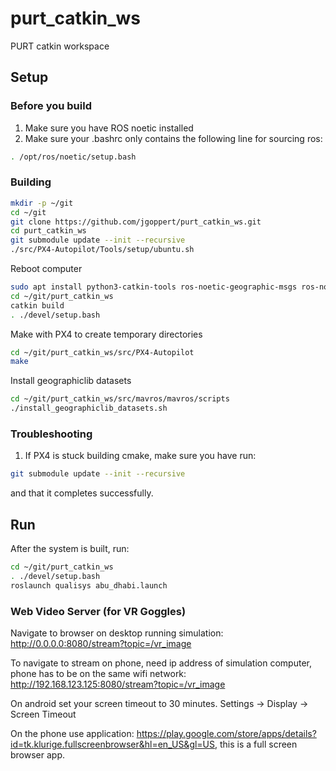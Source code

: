 # purt_catkin_ws
PURT catkin workspace

## Setup

### Before you build
1. Make sure you have ROS noetic installed
2. Make sure your .bashrc only contains the following line for sourcing ros:

```bash
. /opt/ros/noetic/setup.bash

```

### Building

```bash
mkdir -p ~/git
cd ~/git
git clone https://github.com/jgoppert/purt_catkin_ws.git
cd purt_catkin_ws
git submodule update --init --recursive
./src/PX4-Autopilot/Tools/setup/ubuntu.sh 
```

Reboot computer

```bash
sudo apt install python3-catkin-tools ros-noetic-geographic-msgs ros-noetic-mavlink geographiclib-tools libgeographic-dev libignition-common3-graphics-dev xterm ros-noetic-web-video-server
cd ~/git/purt_catkin_ws
catkin build
. ./devel/setup.bash
```

Make with PX4 to create temporary directories

```bash
cd ~/git/purt_catkin_ws/src/PX4-Autopilot
make
```

Install geographiclib datasets

```bash
cd ~/git/purt_catkin_ws/src/mavros/mavros/scripts
./install_geographiclib_datasets.sh
```

### Troubleshooting

1. If PX4 is stuck building cmake, make sure you have run:
```bash
git submodule update --init --recursive
```
and that it completes successfully.

## Run

After the system is built, run:

```bash
cd ~/git/purt_catkin_ws
. ./devel/setup.bash
roslaunch qualisys abu_dhabi.launch
```

### Web Video Server (for VR Goggles)

Navigate to browser on desktop running simulation: 
http://0.0.0.0:8080/stream?topic=/vr_image

To navigate to stream on phone, need ip address of simulation computer, phone has to be on 
the same wifi network:
http://192.168.123.125:8080/stream?topic=/vr_image

On android set your screen timeout to 30 minutes. Settings -> Display -> Screen Timeout

On the phone use application: https://play.google.com/store/apps/details?id=tk.klurige.fullscreenbrowser&hl=en_US&gl=US, this is a full screen browser app.
